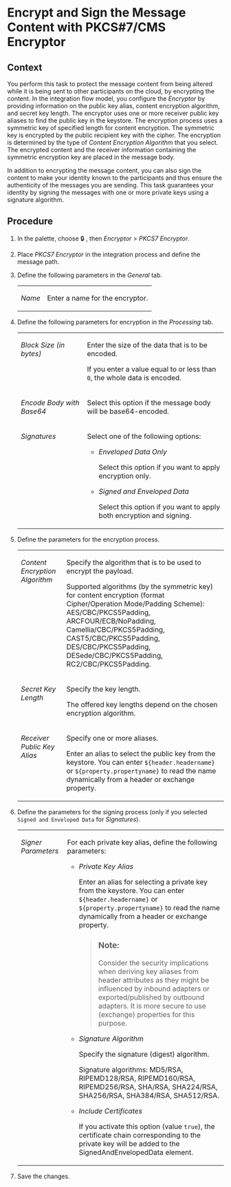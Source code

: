 <!-- loio21fd21135941432fbade76e67b9e7194 -->

<link rel="stylesheet" type="text/css" href="../css/sap-icons.css"/>

# Encrypt and Sign the Message Content with PKCS\#7/CMS Encryptor



<a name="loio21fd21135941432fbade76e67b9e7194__context_N10014_N10011_N10001"/>

## Context

You perform this task to protect the message content from being altered while it is being sent to other participants on the cloud, by encrypting the content. In the integration flow model, you configure the *Encryptor* by providing information on the public key alias, content encryption algorithm, and secret key length. The encryptor uses one or more receiver public key aliases to find the public key in the keystore. The encryption process uses a symmetric key of specified length for content encryption. The symmetric key is encrypted by the public recipient key with the cipher. The encryption is determined by the type of *Content Encryption Algorithm* that you select. The encrypted content and the receiver information containing the symmetric encryption key are placed in the message body.

In addition to encrypting the message content, you can also sign the content to make your identity known to the participants and thus ensure the authenticity of the messages you are sending. This task guarantees your identity by signing the messages with one or more private keys using a signature algorithm.



## Procedure

1.  In the palette, choose :lock: , then *Encryptor* \> *PKCS7 Encryptor*.

2.  Place *PKCS7 Encryptor* in the integration process and define the message path.

3.  Define the following parameters in the *General* tab.


    <table>
    <tr>
    <td valign="top">
    
    *Name*
    
    </td>
    <td valign="top">
    
    Enter a name for the encryptor.
    
    </td>
    </tr>
    </table>
    
4.  Define the following parameters for encryption in the *Processing* tab.


    <table>
    <tr>
    <td valign="top">
    
    *Block Size \(in bytes\)* 
    
    </td>
    <td valign="top">
    
    Enter the size of the data that is to be encoded.

    If you enter a value equal to or less than `0`, the whole data is encoded.
    
    </td>
    </tr>
    <tr>
    <td valign="top">
    
    *Encode Body with Base64* 
    
    </td>
    <td valign="top">
    
    Select this option if the message body will be base64-encoded.
    
    </td>
    </tr>
    <tr>
    <td valign="top">
    
    *Signatures* 
    
    </td>
    <td valign="top">
    
    Select one of the following options:

    -   *Enveloped Data Only*

        Select this option if you want to apply encryption only.

    -   *Signed and Enveloped Data*

        Select this option if you want to apply both encryption and signing.



    
    </td>
    </tr>
    </table>
    
5.  Define the parameters for the encryption process.


    <table>
    <tr>
    <td valign="top">
    
    *Content Encryption Algorithm* 
    
    </td>
    <td valign="top">
    
    Specify the algorithm that is to be used to encrypt the payload.

    Supported algorithms \(by the symmetric key\) for content encryption \(format Cipher/Operation Mode/Padding Scheme\): AES/CBC/PKCS5Padding, ARCFOUR/ECB/NoPadding, Camellia/CBC/PKCS5Padding, CAST5/CBC/PKCS5Padding, DES/CBC/PKCS5Padding, DESede/CBC/PKCS5Padding, RC2/CBC/PKCS5Padding.
    
    </td>
    </tr>
    <tr>
    <td valign="top">
    
    *Secret Key Length* 
    
    </td>
    <td valign="top">
    
    Specify the key length.

    The offered key lengths depend on the chosen encryption algorithm.
    
    </td>
    </tr>
    <tr>
    <td valign="top">
    
    *Receiver Public Key Alias* 
    
    </td>
    <td valign="top">
    
    Specify one or more aliases.

    Enter an alias to select the public key from the keystore. You can enter `${header.headername}` or `${property.propertyname}` to read the name dynamically from a header or exchange property.
    
    </td>
    </tr>
    </table>
    
6.  Define the parameters for the signing process \(only if you selected `Signed and Enveloped Data` for *Signatures*\).


    <table>
    <tr>
    <td valign="top">
    
    *Signer Parameters* 
    
    </td>
    <td valign="top">
    
    For each private key alias, define the following parameters:

    -   *Private Key Alias* 

        Enter an alias for selecting a private key from the keystore. You can enter `${header.headername}` or `${property.propertyname}` to read the name dynamically from a header or exchange property.

        > ### Note:  
        > Consider the security implications when deriving key aliases from header attributes as they might be influenced by inbound adapters or exported/published by outbound adapters. It is more secure to use \(exchange\) properties for this purpose.

    -   *Signature Algorithm*

        Specify the signature \(digest\) algorithm.

        Signature algorithms: MD5/RSA, RIPEMD128/RSA, RIPEMD160/RSA, RIPEMD256/RSA, SHA/RSA, SHA224/RSA, SHA256/RSA, SHA384/RSA, SHA512/RSA.

    -   *Include Certificates*

        If you activate this option \(value `true`\), the certificate chain corresponding to the private key will be added to the SignedAndEnvelopedData element.



    
    </td>
    </tr>
    </table>
    
7.  Save the changes.


